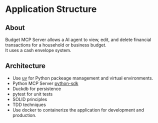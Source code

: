 # Application Structure

## About
Budget MCP Server allows a AI agent to view, edit, and delete financial transactions for a household or business budget.  
It uses a cash envelope system.

## Architecture
- Use [uv](https://docs.astral.sh/uv/) for Python packeage management and virtual environments.
- Python MCP Server [python-sdk](https://github.com/modelcontextprotocol/python-sdk)
- Duckdb for persistence
- pytest for unit tests
- SOLID principles
- TDD techniques
- Use docker to containerize the application for development and production.
